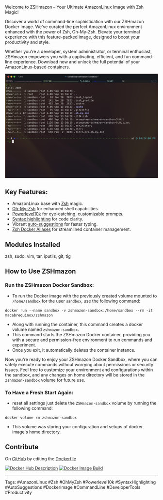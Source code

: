 Welcome to ZSHmazon – Your Ultimate AmazonLinux Image with Zsh Magic!

Discover a world of command-line sophistication with our ZSHmazon Docker image. We've curated the perfect AmazonLinux environment enhanced with the power of Zsh, Oh-My-Zsh. Elevate your terminal experience with this feature-packed image, designed to boost your productivity and style.

Whether you're a developer, system administrator, or terminal enthusiast, ZSHmazon empowers you with a captivating, efficient, and fun command-line experience. Download now and unlock the full potential of your AmazonLinux-based containers.

<img src="https://raw.githubusercontent.com/snigdhasjg/docker-images/main/zshmazon/docs/terminal.png" width="512" alt="Terminal Example">

## Key Features:

- AmazonLinux base with [Zsh](https://en.wikipedia.org/wiki/Z_shell) magic.
- [Oh-My-Zsh](https://ohmyz.sh) for enhanced shell capabilities.
- [Powerlevel10k](https://github.com/romkatv/powerlevel10k) for eye-catching, customizable prompts.
- [Syntax highlighting](https://github.com/zsh-users/zsh-syntax-highlighting) for code clarity.
- Vibrant [auto-suggestions](https://github.com/zsh-users/zsh-autosuggestions) for faster typing.
- [Zsh Docker Aliases](https://github.com/akarzim/zsh-docker-aliases) for streamlined container management.

## Modules Installed
zsh, sudo, vim, tar, iputils, git, tig

## How to Use ZSHmazon

### Run the ZSHmazon Docker Sandbox:
- To run the Docker image with the previously created volume mounted to `/home/sandbox` for the user `sandbox`, use the following command:
```shell
docker run --name sandbox -v zshmazon-sandbox:/home/sandbox --rm -it macabrequinox/zshmazon
```
- Along with running the container, this command creates a docker volume named `zshmazon-sandbox`.
- This command starts the ZSHmazon Docker container, providing you with a secure and permission-free environment to run commands and experiment.
- Once you exit, it automatically deletes the container instance.

Now you're ready to enjoy your ZSHmazon Docker Sandbox, where you can safely execute commands without worrying about permissions or security issues. 
Feel free to customize your environment and configurations within the sandbox, and any changes on home directory will be stored in the `zshmazon-sandbox` volume for future use.

### To Have a Fresh Start Again:
- reset all settings just delete the `ZSHmazon-sandbox` volume by running the following command:
```shell
docker volume rm zshmazon-sandbox
```
- This volume was storing your configuration and setups of docker image's home directory.

## Contribute
On [GitHub](https://github.com/snigdhasjg/docker-images/tree/main/zshmazon) by editing the [Dockerfile](https://github.com/snigdhasjg/docker-images/tree/main/zshmazon/Dockerfile)

[![Docker Hub Description](https://github.com/snigdhasjg/docker-images/actions/workflows/docker-hub-description.yml/badge.svg)](https://github.com/snigdhasjg/docker-images/actions/workflows/docker-hub-description.yml)
[![Docker Image Build](https://github.com/snigdhasjg/docker-images/actions/workflows/docker-image-build.yml/badge.svg)](https://github.com/snigdhasjg/docker-images/actions/workflows/docker-image-build.yml)

---
Tags: #AmazonLinux #Zsh #OhMyZsh #Powerlevel10k #SyntaxHighlighting #AutoSuggestions #DockerImage #CommandLine #DeveloperTools #Productivity